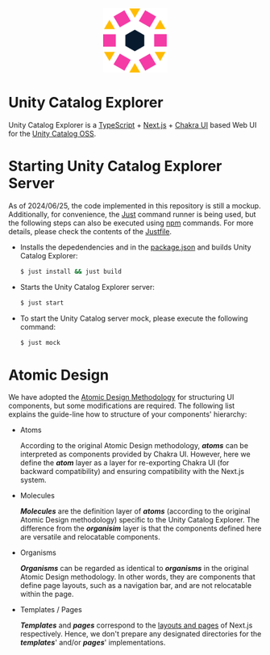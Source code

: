 <p align="center">
  <img height="128" width="128" src="/docs/logo.svg">
</p>

# Unity Catalog Explorer

Unity Catalog Explorer is a [TypeScript](https://www.typescriptlang.org/) + [Next.js](https://nextjs.org/) +
[Chakra UI](https://v2.chakra-ui.com/) based Web UI for the [Unity Catalog OSS](https://www.unitycatalog.io/).

# Starting Unity Catalog Explorer Server

As of 2024/06/25, the code implemented in this repository is still a mockup. Additionally, for convenience,
the [Just](https://github.com/casey/just) command runner is being used, but the following steps can also be
executed using [npm](https://www.npmjs.com/) commands. For more details, please check the contents of the
[Justfile](/Justfile).

- Installs the depedendencies and in the [package.json](/package.json) and builds Unity Catalog Explorer:

  ```bash
  $ just install && just build
  ```

- Starts the Unity Catalog Explorer server:

  ```bash
  $ just start
  ```

- To start the Unity Catalog server mock, please execute the following command:

  ```bash
  $ just mock
  ```

# Atomic Design

We have adopted the [Atomic Design Methodology](https://atomicdesign.bradfrost.com/) for structuring UI components,
but some modifications are required. The following list explains the guide-line how to structure of your
components' hierarchy:

- Atoms

  According to the original Atomic Design methodology, **_atoms_** can be interpreted as components provided by
  Chakra UI. However, here we define the **_atom_** layer as a layer for re-exporting Chakra UI (for backward
  compatibility) and ensuring compatibility with the Next.js system.

- Molecules

  **_Molecules_** are the definition layer of **_atoms_** (according to the original Atomic Design methodology)
  specific to the Unity Catalog Explorer. The difference from the **_organisim_** layer is that the components
  defined here are versatile and relocatable components.

- Organisms

  **_Organisms_** can be regarded as identical to **_organisms_** in the original Atomic Design methodology.
  In other words, they are components that define page layouts, such as a navigation bar, and are not
  relocatable within the page.

- Templates / Pages

  **_Templates_** and **_pages_** correspond to the [layouts and pages](https://nextjs.org/docs/pages/building-your-application/routing/pages-and-layouts) of Next.js respectively.
  Hence, we don't prepare any designated directories for the **_templates_**' and/or **_pages_**' implementations.
